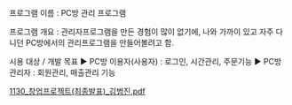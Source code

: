 프로그램 이름 : PC방 관리 프로그램

프로그램 개요 : 관리자프로그램을 만든 경험이 많이 없기에, 나와 가까이 있고 자주 다니던 PC방에서의 관리프로그램을 만들어볼려고 함.

시용 대상 / 개발 목표
▶ PC방 이용자(사용자) : 로그인, 시간관리, 주문기능
▶ PC방 관리자 : 회원관리, 매출관리 기능

[1130_창업프로젝트(최종발표)_김범진.pdf](https://github.com/ptcart/github/files/13507210/1130_._.pdf)


